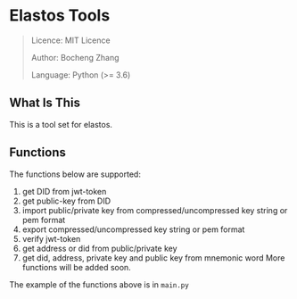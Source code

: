 # Elastos Tools

> Licence: MIT Licence
> 
> Author: Bocheng Zhang
> 
> Language: Python (>= 3.6)

## What Is This

This is a tool set for elastos.

## Functions

The functions below are supported:

1. get DID from jwt-token
2. get public-key from DID
3. import public/private key from compressed/uncompressed key string or pem format
3. export compressed/uncompressed key string or pem format
4. verify jwt-token
5. get address or did from public/private key
6. get did, address, private key and public key from mnemonic word
More functions will be added soon.

 The example of the functions above is in `main.py`